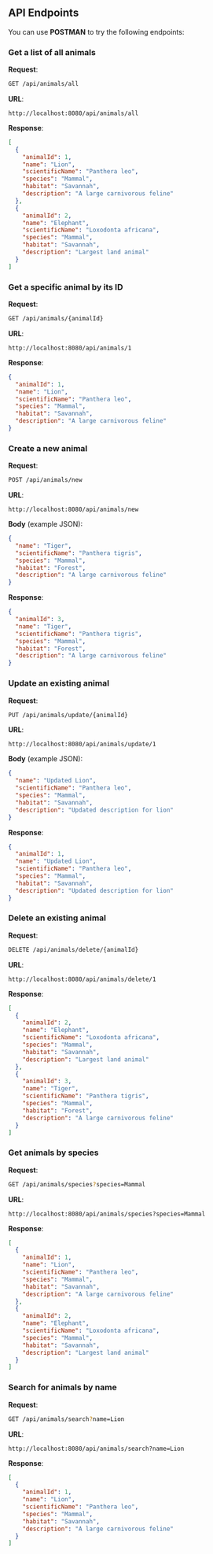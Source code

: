 
## API Endpoints

You can use **POSTMAN** to try the following endpoints:

### Get a list of all animals

**Request**:
```bash
GET /api/animals/all
```
**URL**:
```
http://localhost:8080/api/animals/all
```
**Response**:
```json
[
  {
    "animalId": 1,
    "name": "Lion",
    "scientificName": "Panthera leo",
    "species": "Mammal",
    "habitat": "Savannah",
    "description": "A large carnivorous feline"
  },
  {
    "animalId": 2,
    "name": "Elephant",
    "scientificName": "Loxodonta africana",
    "species": "Mammal",
    "habitat": "Savannah",
    "description": "Largest land animal"
  }
]
```

### Get a specific animal by its ID

**Request**:
```bash
GET /api/animals/{animalId}
```
**URL**:
```
http://localhost:8080/api/animals/1
```
**Response**:
```json
{
  "animalId": 1,
  "name": "Lion",
  "scientificName": "Panthera leo",
  "species": "Mammal",
  "habitat": "Savannah",
  "description": "A large carnivorous feline"
}
```

### Create a new animal

**Request**:
```bash
POST /api/animals/new
```
**URL**:
```
http://localhost:8080/api/animals/new
```
**Body** (example JSON):
```json
{
  "name": "Tiger",
  "scientificName": "Panthera tigris",
  "species": "Mammal",
  "habitat": "Forest",
  "description": "A large carnivorous feline"
}
```
**Response**:
```json
{
  "animalId": 3,
  "name": "Tiger",
  "scientificName": "Panthera tigris",
  "species": "Mammal",
  "habitat": "Forest",
  "description": "A large carnivorous feline"
}
```

### Update an existing animal

**Request**:
```bash
PUT /api/animals/update/{animalId}
```
**URL**:
```
http://localhost:8080/api/animals/update/1
```
**Body** (example JSON):
```json
{
  "name": "Updated Lion",
  "scientificName": "Panthera leo",
  "species": "Mammal",
  "habitat": "Savannah",
  "description": "Updated description for lion"
}
```
**Response**:
```json
{
  "animalId": 1,
  "name": "Updated Lion",
  "scientificName": "Panthera leo",
  "species": "Mammal",
  "habitat": "Savannah",
  "description": "Updated description for lion"
}
```

### Delete an existing animal

**Request**:
```bash
DELETE /api/animals/delete/{animalId}
```
**URL**:
```
http://localhost:8080/api/animals/delete/1
```
**Response**:
```json
[
  {
    "animalId": 2,
    "name": "Elephant",
    "scientificName": "Loxodonta africana",
    "species": "Mammal",
    "habitat": "Savannah",
    "description": "Largest land animal"
  },
  {
    "animalId": 3,
    "name": "Tiger",
    "scientificName": "Panthera tigris",
    "species": "Mammal",
    "habitat": "Forest",
    "description": "A large carnivorous feline"
  }
]
```

### Get animals by species

**Request**:
```bash
GET /api/animals/species?species=Mammal
```
**URL**:
```
http://localhost:8080/api/animals/species?species=Mammal
```
**Response**:
```json
[
  {
    "animalId": 1,
    "name": "Lion",
    "scientificName": "Panthera leo",
    "species": "Mammal",
    "habitat": "Savannah",
    "description": "A large carnivorous feline"
  },
  {
    "animalId": 2,
    "name": "Elephant",
    "scientificName": "Loxodonta africana",
    "species": "Mammal",
    "habitat": "Savannah",
    "description": "Largest land animal"
  }
]
```

### Search for animals by name

**Request**:
```bash
GET /api/animals/search?name=Lion
```
**URL**:
```
http://localhost:8080/api/animals/search?name=Lion
```
**Response**:
```json
[
  {
    "animalId": 1,
    "name": "Lion",
    "scientificName": "Panthera leo",
    "species": "Mammal",
    "habitat": "Savannah",
    "description": "A large carnivorous feline"
  }
]
